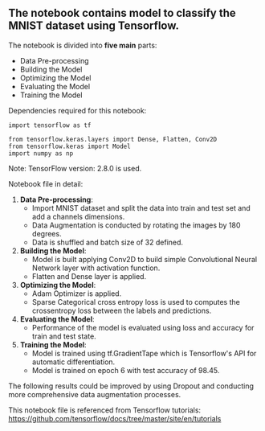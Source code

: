 The notebook contains model to **classify the MNIST dataset using Tensorflow.** 
--------------------------------------------------------------------------
The notebook is divided into **five main** parts:

* Data Pre-processing 
* Building the Model 
* Optimizing the Model
* Evaluating the Model
* Training the Model 

Dependencies required for this notebook:

``````````
import tensorflow as tf

from tensorflow.keras.layers import Dense, Flatten, Conv2D
from tensorflow.keras import Model
import numpy as np

```````````
Note: TensorFlow version: 2.8.0 is used.

Notebook file in detail: 

1. **Data Pre-processing**:
	* Import MNIST dataset and split the data into train and test set and add a channels dimensions. 
	* Data Augmentation is conducted by rotating the images by 180 degrees. 
	* Data is shuffled and batch size of 32 defined. 
2. **Building the Model**:
	* Model is built applying Conv2D to build simple Convolutional Neural Network layer with activation function. 
	*  Flatten and Dense layer is applied.
3. **Optimizing the Model**:
	* Adam Optimizer is applied.
	* Sparse Categorical cross entropy loss is used to computes the crossentropy loss between the labels and predictions. 
4. **Evaluating the Model**:
	* Performance of the model is evaluated using loss and accuracy for train and test state. 
5. **Training the Model**: 
	* Model is trained using tf.GradientTape which is Tensorflow's API for automatic differentiation. 
	* Model is trained on epoch 6 with test accuracy of 98.45. 

The following results could be improved by using Dropout and conducting more comprehensive data augmentation processes. 

This notebook file is referenced from Tensorflow tutorials: https://github.com/tensorflow/docs/tree/master/site/en/tutorials

